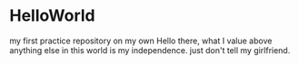 # HelloWorld
my first practice repository on my own
Hello there, what I value above anything else in this world is my independence.
just don't tell my girlfriend. 
